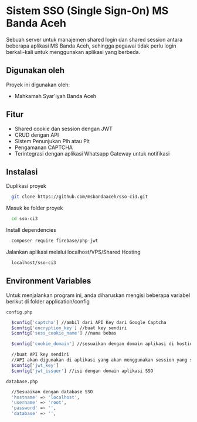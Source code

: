 
# Sistem SSO (Single Sign-On) MS Banda Aceh

Sebuah server untuk manajemen shared login dan shared session antara beberapa aplikasi MS Banda Aceh, sehingga pegawai tidak perlu login berkali-kali untuk menggunakan aplikasi yang berbeda.


## Digunakan oleh

Proyek ini digunakan oleh:

- Mahkamah Syar'iyah Banda Aceh


## Fitur

- Shared cookie dan session dengan JWT
- CRUD dengan API
- Sistem Penunjukan Plh atau Plt
- Pengamanan CAPTCHA
- Terintegrasi dengan aplikasi Whatsapp Gateway untuk notifikasi


## Instalasi

Duplikasi proyek

```bash
  git clone https://github.com/msbandaaceh/sso-ci3.git
```

Masuk ke folder proyek

```bash
  cd sso-ci3
```

Install dependencies

```bash
  composer require firebase/php-jwt
```

Jalankan aplikasi melalui localhost/VPS/Shared Hosting

```bash
  localhost/sso-ci3
```    
## Environment Variables

Untuk menjalankan program ini, anda diharuskan mengisi beberapa variabel berikut di folder application/config

`config.php`
```bash
  $config['captcha'] //ambil dari API Key dari Google Captcha
  $config['encryption_key'] //buat key sendiri
  $config['sess_cookie_name'] //nama bebas

  $config['cookie_domain'] //sesuaikan dengan domain aplikasi di hosting

  //buat API key sendiri
  //API akan digunakan di aplikasi yang akan menggunakan session yang sama
  $config['jwt_key']
  $config['jwt_issuer'] //isi dengan domain aplikasi SSO
```

`database.php`
```bash
  //Sesuaikan dengan database SSO
  'hostname' => 'localhost',
  'username' => 'root',
  'password' => '',
  'database' => '',
```

